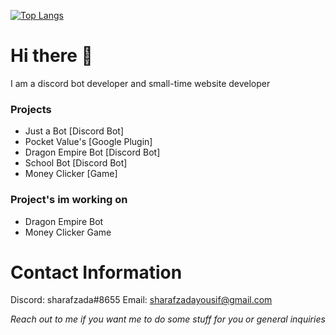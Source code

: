 [![Top Langs](https://github-readme-stats.vercel.app/api/top-langs/?username=anuraghazra&hide_progress=true)](https://github.com/anuraghazra/github-readme-stats)


# Hi there 👋
I am a discord bot developer and small-time website developer

### Projects
* Just a Bot [Discord Bot]
* Pocket Value's [Google Plugin]
* Dragon Empire Bot [Discord Bot]
* School Bot [Discord Bot]
* Money Clicker [Game]

### Project's im working on
* Dragon Empire Bot
* Money Clicker Game

# Contact Information
Discord: sharafzada#8655
Email: sharafzadayousif@gmail.com

*Reach out to me if you want me to do some stuff for you or general inquiries*
